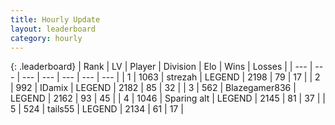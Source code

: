 ```yaml
---
title: Hourly Update
layout: leaderboard
category: hourly
---
```


{: .leaderboard}
| Rank | LV | Player | Division | Elo | Wins | Losses |
| --- | --- | --- | --- | --- | --- | --- |
| <span data-change="1">1</span> | 1063 | <span title="ID: 1692">strezah</span> | LEGEND | <span data-change="35">2198</span> | <span data-change="6">79</span> | <span data-change="0">17</span> |
| <span data-change="-1">2</span> | 992 | <span title="ID: 357425">IDamix</span> | LEGEND | <span data-change="0">2182</span> | <span data-change="0">85</span> | <span data-change="0">32</span> |
| <span data-change="0">3</span> | 562 | <span title="ID: 454722">Blazegamer836</span> | LEGEND | <span data-change="12">2162</span> | <span data-change="4">93</span> | <span data-change="1">45</span> |
| <span data-change="0">4</span> | 1046 | <span title="ID: 203132">Sparing alt</span> | LEGEND | <span data-change="0">2145</span> | <span data-change="0">81</span> | <span data-change="0">37</span> |
| <span data-change="0">5</span> | 524 | <span title="ID: 170123">tails55</span> | LEGEND | <span data-change="0">2134</span> | <span data-change="0">61</span> | <span data-change="0">17</span> |